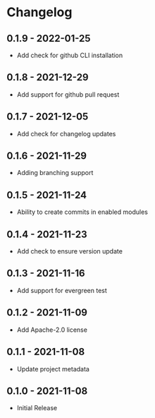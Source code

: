 # Changelog

## 0.1.9 - 2022-01-25
- Add check for github CLI installation

## 0.1.8 - 2021-12-29
- Add support for github pull request

## 0.1.7 - 2021-12-05
- Add check for changelog updates

## 0.1.6 - 2021-11-29
- Adding branching support

## 0.1.5 - 2021-11-24
- Ability to create commits in enabled modules

## 0.1.4 - 2021-11-23
- Add check to ensure version update

## 0.1.3 - 2021-11-16
- Add support for evergreen test

## 0.1.2 - 2021-11-09
- Add Apache-2.0 license

## 0.1.1 - 2021-11-08
- Update project metadata

## 0.1.0 - 2021-11-08
- Initial Release
